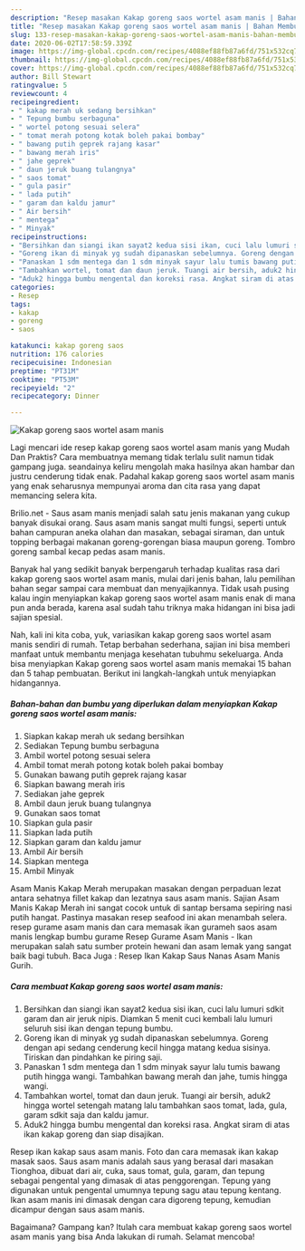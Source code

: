 ```yaml
---
description: "Resep masakan Kakap goreng saos wortel asam manis | Bahan Membuat Kakap goreng saos wortel asam manis Yang Enak Dan Mudah"
title: "Resep masakan Kakap goreng saos wortel asam manis | Bahan Membuat Kakap goreng saos wortel asam manis Yang Enak Dan Mudah"
slug: 133-resep-masakan-kakap-goreng-saos-wortel-asam-manis-bahan-membuat-kakap-goreng-saos-wortel-asam-manis-yang-enak-dan-mudah
date: 2020-06-02T17:58:59.339Z
image: https://img-global.cpcdn.com/recipes/4088ef88fb87a6fd/751x532cq70/kakap-goreng-saos-wortel-asam-manis-foto-resep-utama.jpg
thumbnail: https://img-global.cpcdn.com/recipes/4088ef88fb87a6fd/751x532cq70/kakap-goreng-saos-wortel-asam-manis-foto-resep-utama.jpg
cover: https://img-global.cpcdn.com/recipes/4088ef88fb87a6fd/751x532cq70/kakap-goreng-saos-wortel-asam-manis-foto-resep-utama.jpg
author: Bill Stewart
ratingvalue: 5
reviewcount: 4
recipeingredient:
- " kakap merah uk sedang bersihkan"
- " Tepung bumbu serbaguna"
- " wortel potong sesuai selera"
- " tomat merah potong kotak boleh pakai bombay"
- " bawang putih geprek rajang kasar"
- " bawang merah iris"
- " jahe geprek"
- " daun jeruk buang tulangnya"
- " saos tomat"
- " gula pasir"
- " lada putih"
- " garam dan kaldu jamur"
- " Air bersih"
- " mentega"
- " Minyak"
recipeinstructions:
- "Bersihkan dan siangi ikan sayat2 kedua sisi ikan, cuci lalu lumuri sdkit garam dan air jeruk nipis. Diamkan 5 menit cuci kembali lalu lumuri seluruh sisi ikan dengan tepung bumbu."
- "Goreng ikan di minyak yg sudah dipanaskan sebelumnya. Goreng dengan api sedang cenderung kecil hingga matang kedua sisinya. Tiriskan dan pindahkan ke piring saji."
- "Panaskan 1 sdm mentega dan 1 sdm minyak sayur lalu tumis bawang putih hingga wangi. Tambahkan bawang merah dan jahe, tumis hingga wangi."
- "Tambahkan wortel, tomat dan daun jeruk. Tuangi air bersih, aduk2 hingga wortel setengah matang lalu tambahkan saos tomat, lada, gula, garam sdkit saja dan kaldu jamur."
- "Aduk2 hingga bumbu mengental dan koreksi rasa. Angkat siram di atas ikan kakap goreng dan siap disajikan."
categories:
- Resep
tags:
- kakap
- goreng
- saos

katakunci: kakap goreng saos 
nutrition: 176 calories
recipecuisine: Indonesian
preptime: "PT31M"
cooktime: "PT53M"
recipeyield: "2"
recipecategory: Dinner

---
```



![Kakap goreng saos wortel asam manis](https://img-global.cpcdn.com/recipes/4088ef88fb87a6fd/751x532cq70/kakap-goreng-saos-wortel-asam-manis-foto-resep-utama.jpg)

Lagi mencari ide resep kakap goreng saos wortel asam manis yang Mudah Dan Praktis? Cara membuatnya memang tidak terlalu sulit namun tidak gampang juga. seandainya keliru mengolah maka hasilnya akan hambar dan justru cenderung tidak enak. Padahal kakap goreng saos wortel asam manis yang enak seharusnya mempunyai aroma dan cita rasa yang dapat memancing selera kita.

Brilio.net - Saus asam manis menjadi salah satu jenis makanan yang cukup banyak disukai orang. Saus asam manis sangat multi fungsi, seperti untuk bahan campuran aneka olahan dan masakan, sebagai siraman, dan untuk topping berbagai makanan goreng-gorengan biasa maupun goreng. Tombro goreng sambal kecap pedas asam manis.

Banyak hal yang sedikit banyak berpengaruh terhadap kualitas rasa dari kakap goreng saos wortel asam manis, mulai dari jenis bahan, lalu pemilihan bahan segar sampai cara membuat dan menyajikannya. Tidak usah pusing kalau ingin menyiapkan kakap goreng saos wortel asam manis enak di mana pun anda berada, karena asal sudah tahu triknya maka hidangan ini bisa jadi sajian spesial.


Nah, kali ini kita coba, yuk, variasikan kakap goreng saos wortel asam manis sendiri di rumah. Tetap berbahan sederhana, sajian ini bisa memberi manfaat untuk membantu menjaga kesehatan tubuhmu sekeluarga. Anda bisa menyiapkan Kakap goreng saos wortel asam manis memakai 15 bahan dan 5 tahap pembuatan. Berikut ini langkah-langkah untuk menyiapkan hidangannya.

<!--inarticleads1-->

##### Bahan-bahan dan bumbu yang diperlukan dalam menyiapkan Kakap goreng saos wortel asam manis:

1. Siapkan  kakap merah uk sedang bersihkan
1. Sediakan  Tepung bumbu serbaguna
1. Ambil  wortel potong sesuai selera
1. Ambil  tomat merah potong kotak boleh pakai bombay
1. Gunakan  bawang putih geprek rajang kasar
1. Siapkan  bawang merah iris
1. Sediakan  jahe geprek
1. Ambil  daun jeruk buang tulangnya
1. Gunakan  saos tomat
1. Siapkan  gula pasir
1. Siapkan  lada putih
1. Siapkan  garam dan kaldu jamur
1. Ambil  Air bersih
1. Siapkan  mentega
1. Ambil  Minyak


Asam Manis Kakap Merah merupakan masakan dengan perpaduan lezat antara sehatnya fillet kakap dan lezatnya saus asam manis. Sajian Asam Manis Kakap Merah ini sangat cocok untuk di santap bersama sepiring nasi putih hangat. Pastinya masakan resep seafood ini akan menambah selera. resep gurame asam manis dan cara memasak ikan gurameh saos asam manis lengkap bumbu gurame Resep Gurame Asam Manis - Ikan merupakan salah satu sumber protein hewani dan asam lemak yang sangat baik bagi tubuh. Baca Juga : Resep Ikan Kakap Saus Nanas Asam Manis Gurih. 

<!--inarticleads2-->

##### Cara membuat Kakap goreng saos wortel asam manis:

1. Bersihkan dan siangi ikan sayat2 kedua sisi ikan, cuci lalu lumuri sdkit garam dan air jeruk nipis. Diamkan 5 menit cuci kembali lalu lumuri seluruh sisi ikan dengan tepung bumbu.
1. Goreng ikan di minyak yg sudah dipanaskan sebelumnya. Goreng dengan api sedang cenderung kecil hingga matang kedua sisinya. Tiriskan dan pindahkan ke piring saji.
1. Panaskan 1 sdm mentega dan 1 sdm minyak sayur lalu tumis bawang putih hingga wangi. Tambahkan bawang merah dan jahe, tumis hingga wangi.
1. Tambahkan wortel, tomat dan daun jeruk. Tuangi air bersih, aduk2 hingga wortel setengah matang lalu tambahkan saos tomat, lada, gula, garam sdkit saja dan kaldu jamur.
1. Aduk2 hingga bumbu mengental dan koreksi rasa. Angkat siram di atas ikan kakap goreng dan siap disajikan.


Resep ikan kakap saus asam manis. Foto dan cara memasak ikan kakap masak saos. Saus asam manis adalah saus yang berasal dari masakan Tionghoa, dibuat dari air, cuka, saus tomat, gula, garam, dan tepung sebagai pengental yang dimasak di atas penggorengan. Tepung yang digunakan untuk pengental umumnya tepung sagu atau tepung kentang. Ikan asam manis ini dimasak dengan cara digoreng tepung, kemudian dicampur dengan saus asam manis. 

Bagaimana? Gampang kan? Itulah cara membuat kakap goreng saos wortel asam manis yang bisa Anda lakukan di rumah. Selamat mencoba!
